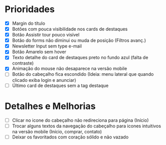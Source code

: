 # Prioridades

- [x] Margin do título
- [x] Botões com pouca visibilidade nos cards de destaques
- [x] Botão Assistir tour pouco visível
- [x] Botão do forms não diminui ou muda de posição (Filtros avanç.)
- [x] Newsletter Input sem type e-mail
- [x] Botão Amarelo sem hover
- [x] Texto detalhe do card de destaques preto no fundo azul (falta de contraste)
- [x] Animação do mouse não desaparece na versão mobile
- [ ] Botão do cabeçalho fica escondido (Ideia: menu lateral que quando clicado exiba login e anunciar)
- [ ] Último card de destaques sem a tag destaque

# Detalhes e Melhorias

- [ ] Clicar no icone do cabeçalho não redireciona para página (Início)
- [ ] Trocar alguns textos da navegação do cabeçalho para icones intuitivos na versão mobile (Início, comprar, contato)
- [ ] Deixar os favoritados com coração sólido e não vazado
